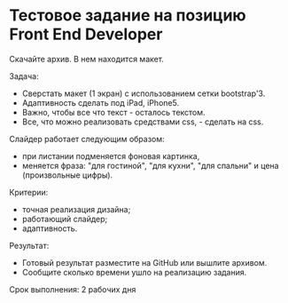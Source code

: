 Тестовое задание на позицию Front End Developer
=====================================================

Скачайте архив. В нем находится макет.

Задача:
- Сверстать макет (1 экран) с использованием сетки bootstrap'3.
- Адаптивность сделать под iPad, iPhone5.
- Важно, чтобы все что текст - осталось текстом.
- Все, что можно реализовать средствами css, - сделать на css.

Слайдер работает следующим образом:
- при листании подменяется фоновая картинка,
- меняется фраза: "для гостиной", "для кухни", "для спальни" и цена (произвольные цифры).


Критерии:
+ точная реализация дизайна;
+ работающий слайдер;
+ адаптивность.


Результат:
- Готовый результат разместите на GitHub или вышлите архивом.
- Сообщите сколько времени ушло на реализацию задания.


Срок выполнения:
2 рабочих дня